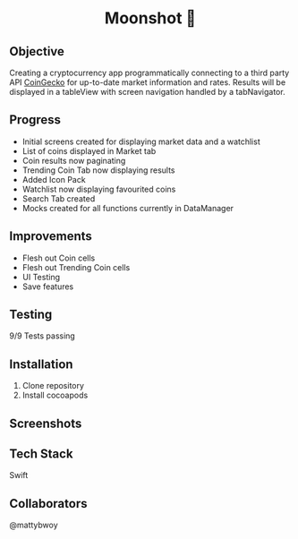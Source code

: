 <h1 align="center">

Moonshot :full_moon_with_face:

</h1>

## Objective
Creating a cryptocurrency app programmatically connecting to a third party API [CoinGecko](https://www.coingecko.com/en/api) for up-to-date market information and rates. 
Results will be displayed in a tableView with screen navigation handled by a tabNavigator.

## Progress
- Initial screens created for displaying market data and a watchlist
- List of coins displayed in Market tab
- Coin results now paginating
- Trending Coin Tab now displaying results
- Added Icon Pack
- Watchlist now displaying favourited coins
- Search Tab created
- Mocks created for all functions currently in DataManager

## Improvements
- Flesh out Coin cells
- Flesh out Trending Coin cells
- UI Testing
- Save features

## Testing
9/9 Tests passing

## Installation

1. Clone repository
2. Install cocoapods

## Screenshots

## Tech Stack
Swift

## Collaborators
@mattybwoy
